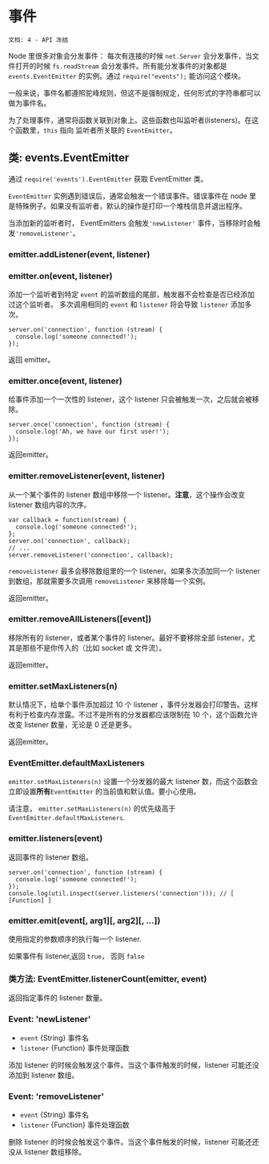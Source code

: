 # 事件

    文档: 4 - API 冻结

Node 里很多对象会分发事件： 每次有连接的时候 `net.Server` 会分发事件，当文件打开的时候 `fs.readStream` 会分发事件。所有能分发事件的对象都是 `events.EventEmitter` 的实例。通过 `require("events");` 能访问这个模块。

一般来说，事件名都遵照驼峰规则，但这不是强制规定，任何形式的字符串都可以做为事件名。

为了处理事件，通常将函数关联到对象上。这些函数也叫监听者(listeners)。在这个函数里，`this` 指向  监听者所关联的 `EventEmitter`。

<a name="events_class_events_eventemitter"></a>
## 类: events.EventEmitter

通过 `require('events').EventEmitter` 获取 EventEmitter 类。

`EventEmitter` 实例遇到错误后，通常会触发一个错误事件。错误事件在 node 里是特殊例子。如果没有监听者，默认的操作是打印一个堆栈信息并退出程序。

当添加新的监听者时， EventEmitters 会触发`'newListener'` 事件，当移除时会触发`'removeListener'`。

### emitter.addListener(event, listener)
### emitter.on(event, listener)

添加一个监听者到特定 `event` 的监听数组的尾部，触发器不会检查是否已经添加过这个监听者。 多次调用相同的 `event` 和 `listener` 将会导致 `listener` 添加多次。

    server.on('connection', function (stream) {
      console.log('someone connected!');
    });

返回 emitter。

### emitter.once(event, listener)

给事件添加一个一次性的 listener，这个 listener 只会被触发一次，之后就会被移除。

    server.once('connection', function (stream) {
      console.log('Ah, we have our first user!');
    });

返回emitter。

### emitter.removeListener(event, listener)

从一个某个事件的 listener 数组中移除一个 listener。**注意**，这个操作会改变 listener 数组内容的次序。

    var callback = function(stream) {
      console.log('someone connected!');
    };
    server.on('connection', callback);
    // ...
    server.removeListener('connection', callback);

`removeListener` 最多会移除数组里的一个 listener。如果多次添加同一个 listener 到数组，那就需要多次调用 `removeListener` 来移除每一个实例。
  
返回emitter。

### emitter.removeAllListeners([event])

移除所有的 listener，或者某个事件的 listener。最好不要移除全部 listener，尤其是那些不是你传入的（比如 socket 或 文件流）。

返回emitter。  

### emitter.setMaxListeners(n)

默认情况下，给单个事件添加超过 10 个 listener ，事件分发器会打印警告。这样有利于检查内存泄露。不过不是所有的分发器都应该限制在 10 个，这个函数允许改变 listener 数量，无论是 0 还是更多。

返回emitter。  

### EventEmitter.defaultMaxListeners

`emitter.setMaxListeners(n)` 设置一个分发器的最大 listener 数，而这个函数会立即设置**所有**`EventEmitter` 的当前值和默认值。要小心使用。

请注意， `emitter.setMaxListeners(n)` 的优先级高于 `EventEmitter.defaultMaxListeners`.


### emitter.listeners(event)

返回事件的 listener 数组。

    server.on('connection', function (stream) {
      console.log('someone connected!');
    });
    console.log(util.inspect(server.listeners('connection'))); // [ [Function] ]


### emitter.emit(event[, arg1][, arg2][, ...])

使用指定的参数顺序的执行每一个 listener.

如果事件有 listener,返回  `true`， 否则 `false` 


### 类方法: EventEmitter.listenerCount(emitter, event)

返回指定事件的 listener 数量。


### Event: 'newListener'

* `event` {String} 事件名
* `listener` {Function} 事件处理函数
  
添加 listener 的时候会触发这个事件。当这个事件触发的时候，listener 可能还没添加到 listener 数组。


### Event: 'removeListener'

* `event` {String} 事件名
* `listener` {Function} 事件处理函数

删除 listener 的时候会触发这个事件。当这个事件触发的时候，listener 可能还还没从 listener 数组移除。

